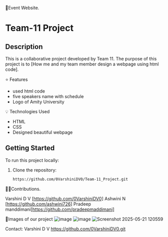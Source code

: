 🏅Event Website.
# Team-11 Project

## Description
This is a collaborative project developed by Team 11. The purpose of this project is to [How me and my team member design a webpage using html code].

⭐ Features
- used html code
- five speakers name with schedule
- Logo of Amity University

💡 Technologies Used
- HTML
- CSS
- Designed beautiful webpage

## Getting Started
To run this project locally:
1. Clone the repository:
   ```bash
   https://github.com/0VarshiniDV0/Team-11_Project.git
🧍‍♂️Contributions.

  Varshini D V [https://github.com/0VarshiniDV0]
 Ashwini N [https://github.com/ashwini726]
 Pradeep manddimani[https://github.com/pradeepmaddimani]
 
 🎋Images of our project
 ![image](https://github.com/user-attachments/assets/f13d4e12-fb58-49fc-a485-0d5aa703b90f)
 ![image](https://github.com/user-attachments/assets/02a19a97-02b2-4e78-ada9-e298cd741e48)
 ![Screenshot 2025-05-21 120559](https://github.com/user-attachments/assets/804d7940-ef1a-4aa2-9a0d-b005d38577b1)



Contact:
Varshini D V
https://github.com/0VarshiniDV0.git


 
 
 

